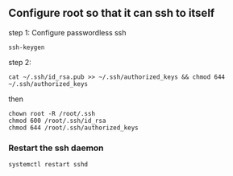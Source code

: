 ## Configure root so that it can ssh to itself
step 1: Configure passwordless ssh
```
ssh-keygen
```
step 2:

```
cat ~/.ssh/id_rsa.pub >> ~/.ssh/authorized_keys && chmod 644 ~/.ssh/authorized_keys

```
then

```
chown root -R /root/.ssh
chmod 600 /root/.ssh/id_rsa
chmod 644 /root/.ssh/authorized_keys

```

### Restart the ssh daemon

```
systemctl restart sshd

```
